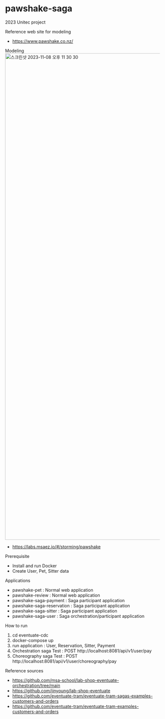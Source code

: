 # pawshake-saga
2023 Unitec project

Reference web site for modeling
- https://www.pawshake.co.nz/

Modeling
<img width="1585" alt="스크린샷 2023-11-08 오후 11 30 30" src="https://github.com/midi79/pawshake-saga/assets/19512435/935573e7-be9c-4232-be91-974509cb108d">
- https://labs.msaez.io/#/storming/pawshake
 
Prerequisite
- Install and run Docker
- Create User, Pet, Sitter data

Applications
- pawshake-pet : Normal web application
- pawshake-review : Normal web application
- pawshake-saga-payment : Saga participant application
- pawshake-saga-reservation : Saga participant application
- pawshake-saga-sitter : Saga participant application
- pawshake-saga-user  : Saga orchestration/participant application

How to run
1. cd eventuate-cdc
2. docker-compose up
3. run application : User, Reservation, Sitter, Payment
4. Orchestration saga Test : POST http://localhost:8081/api/v1/user/pay
5. Choreography saga Test : POST http://localhost:8081/api/v1/user/choreography/pay


Reference sources
- https://github.com/msa-school/lab-shop-eventuate-orchestration/tree/main
- https://github.com/jinyoung/lab-shop-eventuate
- https://github.com/eventuate-tram/eventuate-tram-sagas-examples-customers-and-orders
- https://github.com/eventuate-tram/eventuate-tram-examples-customers-and-orders
